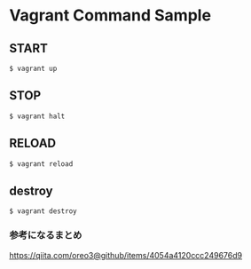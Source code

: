 # Vagrant Command Sample

## START
```
$ vagrant up
```

## STOP
```
$ vagrant halt
```

## RELOAD
```
$ vagrant reload
```

## destroy
```
$ vagrant destroy
```

### 参考になるまとめ
https://qiita.com/oreo3@github/items/4054a4120ccc249676d9
